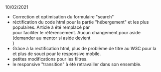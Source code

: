 10/02/2021
- Correction et optimisation du formulaire "search"
- réctification du code html pour la partie "hébergement" et les plus populaires.
  Article à été remplacé par <section id="hebergement"> pour faciliter le référencement.
  Aucun changement pour aside (demander au mentor si aside devient <section id="populaires">)
- Grâce à la rectification html, plus de problème de titre au W3C pour la <section> et 
  plus de souci pour le responsive mobile.  
- petites modifications pour les filtres. 
- le responsive "transition" à été retravailler dans son ensemble. 
  